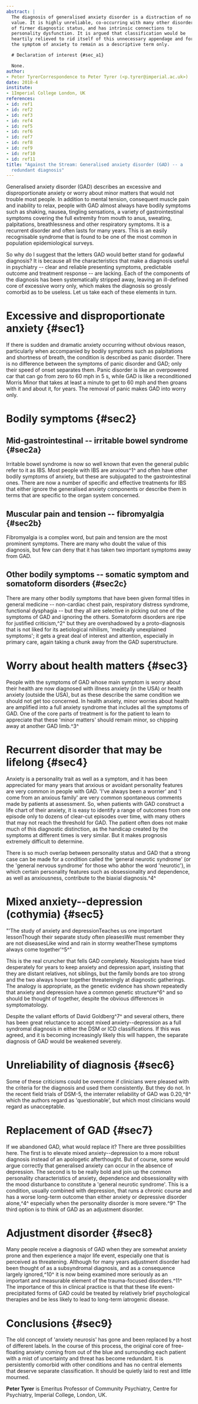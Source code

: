 ```yaml
---
abstract: |
  The diagnosis of generalised anxiety disorder is a distraction of no
  value. It is highly unreliable, co-occurring with many other disorders
  of firmer diagnostic status, and has intrinsic connections to
  personality dysfunction. It is argued that classification would be
  heartily relieved to rid itself of this unnecessary appendage and for
  the symptom of anxiety to remain as a descriptive term only.

  # Declaration of interest {#sec_a1}

  None.
author:
- Peter TyrerCorrespondence to Peter Tyrer (<p.tyrer@imperial.ac.uk>)
date: 2018-4
institute:
- 1Imperial College London, UK
references:
- id: ref1
- id: ref2
- id: ref3
- id: ref4
- id: ref5
- id: ref6
- id: ref7
- id: ref8
- id: ref9
- id: ref10
- id: ref11
title: "Against the Stream: Generalised anxiety disorder (GAD) -- a
  redundant diagnosis"
---
```


Generalised anxiety disorder (GAD) describes an excessive and
disproportionate anxiety or worry about minor matters that would not
trouble most people. In addition to mental tension, consequent muscle
pain and inability to relax, people with GAD almost always have bodily
symptoms such as shaking, nausea, tingling sensations, a variety of
gastrointestinal symptoms covering the full extremity from mouth to
anus, sweating, palpitations, breathlessness and other respiratory
symptoms. It is a recurrent disorder and often lasts for many years.
This is an easily recognisable syndrome that is found to be one of the
most common in population epidemiological surveys.

So why do I suggest that the letters GAD would better stand for godawful
diagnosis? It is because all the characteristics that make a diagnosis
useful in psychiatry -- clear and reliable presenting symptoms,
predictable outcome and treatment response -- are lacking. Each of the
components of the diagnosis has been systematically stripped away,
leaving an ill-defined core of excessive worry only, which makes the
diagnosis so grossly comorbid as to be useless. Let us take each of
these elements in turn.

# Excessive and disproportionate anxiety {#sec1}

If there is sudden and dramatic anxiety occurring without obvious
reason, particularly when accompanied by bodily symptoms such as
palpitations and shortness of breath, the condition is described as
panic disorder. There is no difference between the symptoms of panic
disorder and GAD; only their speed of onset separates them. Panic
disorder is like an overpowered car that can go from zero to 60 mph in
5 s, while GAD is like a reconditioned Morris Minor that takes at least
a minute to get to 60 mph and then groans with it and about it, for
years. The removal of panic makes GAD into worry only.

# Bodily symptoms {#sec2}

## Mid-gastrointestinal -- irritable bowel syndrome {#sec2a}

Irritable bowel syndrome is now so well known that even the general
public refer to it as IBS. Most people with IBS are anxious^1^ and often
have other bodily symptoms of anxiety, but these are subjugated to the
gastrointestinal ones. There are now a number of specific and effective
treatments for IBS that either ignore the generalised anxiety components
or describe them in terms that are specific to the organ system
concerned.

## Muscular pain and tension -- fibromyalgia {#sec2b}

Fibromyalgia is a complex word, but pain and tension are the most
prominent symptoms. There are many who doubt the value of this
diagnosis, but few can deny that it has taken two important symptoms
away from GAD.

## Other bodily symptoms -- somatic symptom and somatoform disorders {#sec2c}

There are many other bodily symptoms that have been given formal titles
in general medicine -- non-cardiac chest pain, respiratory distress
syndrome, functional dysphagia -- but they all are selective in picking
out one of the symptoms of GAD and ignoring the others. Somatoform
disorders are ripe for justified criticism,^2^ but they are overshadowed
by a proto-diagnosis that is not liked for its aetiological nihilism,
'medically unexplained symptoms'; it gets a great deal of interest and
attention, especially in primary care, again taking a chunk away from
the GAD superstructure.

# Worry about health matters {#sec3}

People with the symptoms of GAD whose main symptom is worry about their
health are now diagnosed with illness anxiety (in the USA) or health
anxiety (outside the USA), but as these describe the same condition we
should not get too concerned. In health anxiety, minor worries about
health are amplified into a full anxiety syndrome that includes all the
symptoms of GAD. One of the core parts of treatment is for the patient
to learn to appreciate that these 'minor matters' should remain minor,
so chipping away at another GAD limb.^3^

# Recurrent disorder that may be lifelong {#sec4}

Anxiety is a personality trait as well as a symptom, and it has been
appreciated for many years that anxious or avoidant personality features
are very common in people with GAD. 'I\'ve always been a worrier' and 'I
come from an anxious family' are very common spontaneous comments made
by patients at assessment. So, when patients with GAD construct a life
chart of their anxiety, it is easy to identify a range of outcomes from
one episode only to dozens of clear-cut episodes over time, with many
others that may not reach the threshold for GAD. The patient often does
not make much of this diagnostic distinction, as the handicap created by
the symptoms at different times is very similar. But it makes prognosis
extremely difficult to determine.

There is so much overlap between personality status and GAD that a
strong case can be made for a condition called the 'general neurotic
syndrome' (or the 'general nervous syndrome' for those who abhor the
word 'neurotic'), in which certain personality features such as
obsessionality and dependence, as well as anxiousness, contribute to the
biaxial diagnosis.^4^

# Mixed anxiety--depression (cothymia) {#sec5}

"'The study of anxiety and depressionTeaches us one important
lessonThough their separate study often pleasesWe must remember they are
not diseasesLike wind and rain in stormy weatherThese symptoms always
come together'^5^"

This is the real cruncher that fells GAD completely. Nosologists have
tried desperately for years to keep anxiety and depression apart,
insisting that they are distant relatives, not siblings, but the family
bonds are too strong and the two always hover together threateningly at
diagnostic gatherings. The analogy is appropriate, as the genetic
evidence has shown repeatedly that anxiety and depression have a common
genetic structure^6^ and so should be thought of together, despite the
obvious differences in symptomatology.

Despite the valiant efforts of David Goldberg^7^ and several others,
there has been great reluctance to accept mixed anxiety--depression as a
full syndromal diagnosis in either the DSM or ICD classifications. If
this was agreed, and it is becoming increasingly likely this will
happen, the separate diagnosis of GAD would be weakened severely.

# Unreliability of diagnosis {#sec6}

Some of these criticisms could be overcome if clinicians were pleased
with the criteria for the diagnosis and used them consistently. But they
do not. In the recent field trials of DSM-5, the interrater reliability
of GAD was 0.20,^8^ which the authors regard as 'questionable', but
which most clinicians would regard as unacceptable.

# Replacement of GAD {#sec7}

If we abandoned GAD, what would replace it? There are three
possibilities here. The first is to elevate mixed anxiety--depression to
a more robust diagnosis instead of an apologetic afterthought. But of
course, some would argue correctly that generalised anxiety can occur in
the absence of depression. The second is to be really bold and join up
the common personality characteristics of anxiety, dependence and
obsessionality with the mood disturbance to constitute a 'general
neurotic syndrome'. This is a condition, usually combined with
depression, that runs a chronic course and has a worse long-term outcome
than either anxiety or depressive disorder alone,^4^ especially when the
personality disorder is more severe.^9^ The third option is to think of
GAD as an adjustment disorder.

# Adjustment disorder {#sec8}

Many people receive a diagnosis of GAD when they are somewhat anxiety
prone and then experience a major life event, especially one that is
perceived as threatening. Although for many years adjustment disorder
had been thought of as a subsyndromal diagnosis, and as a consequence
largely ignored,^10^ it is now being examined more seriously as an
important and measurable element of the trauma-focused disorders.^11^
The importance of this in clinical practice is that that these life
event-precipitated forms of GAD could be treated by relatively brief
psychological therapies and be less likely to lead to long-term
iatrogenic disease.

# Conclusions {#sec9}

The old concept of 'anxiety neurosis' has gone and been replaced by a
host of different labels. In the course of this process, the original
core of free-floating anxiety coming from out of the blue and
surrounding each patient with a mist of uncertainty and threat has
become redundant. It is persistently comorbid with other conditions and
has no central elements that deserve separate classification. It should
be quietly laid to rest and little mourned.

**Peter Tyrer** is Emeritus Professor of Community Psychiatry, Centre
for Psychiatry, Imperial College, London, UK.

